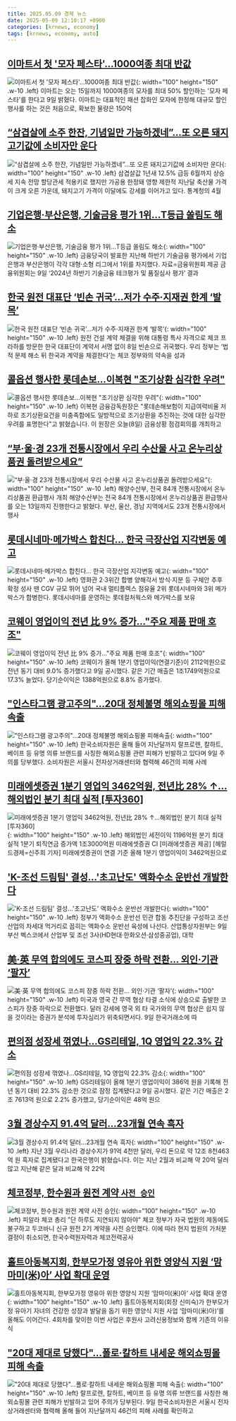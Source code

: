 ```yaml
---
title: 2025.05.09 경제 뉴스
date: 2025-05-09 12:10:17 +0900
categories: [krnews, economy]
tags: [krnews, economy, auto]
---
```

## [이마트서 첫 '모자 페스타'…1000여종 최대 반값](https://n.news.naver.com/mnews/article/014/0005347213)

![이마트서 첫 '모자 페스타'…1000여종 최대 반값](https://mimgnews.pstatic.net/image/origin/014/2025/05/09/5347213.jpg?type=nf220_150){: width="100" height="150" .w-10 .left}
이마트는 오는 15일까지 1000여종의 모자를 최대 50% 할인하는 '모자 페스타'를 한다고 9일 밝혔다. 이마트는 대표적인 패션 잡화인 모자에 한정해 대규모 할인 행사를 하는 것은 처음으로, 확보한 물량은 150억

## [“삼겹살에 소주 한잔, 기념일만 가능하겠네”...또 오른 돼지고기값에 소비자만 운다](https://n.news.naver.com/mnews/article/009/0005488875)

![“삼겹살에 소주 한잔, 기념일만 가능하겠네”...또 오른 돼지고기값에 소비자만 운다](https://mimgnews.pstatic.net/image/origin/009/2025/05/08/5488875.jpg?type=nf220_150){: width="100" height="150" .w-10 .left}
삼겹살값 1년새 12.5% 급등 6월까지 상승세 지속 전망 할당관세 적용키로 했지만 가공용 한정돼 영향 제한적 지난달 축산물 가격이 크게 오른 가운데, 돼지고기 가격이 이달에도 강세를 이어가고 있다. 통계청의 4월

## [기업은행·부산은행, 기술금융 평가 1위…T등급 쏠림도 해소](https://n.news.naver.com/mnews/article/018/0006008588)

![기업은행·부산은행, 기술금융 평가 1위…T등급 쏠림도 해소](https://mimgnews.pstatic.net/image/origin/018/2025/05/09/6008588.jpg?type=nf220_150){: width="100" height="150" .w-10 .left}
금융당국이 발표한 지난해 하반기 기술금융 평가에서 기업은행과 부산은행이 각각 대형·소형 리그에서 1위를 차지했다. 자료=금융위원회 제공 금융위원회는 9일 ‘2024년 하반기 기술금융 테크평가 및 품질심사 평가’ 결과

## [한국 원전 대표단 ‘빈손 귀국’…저가 수주·지재권 한계  ‘발목’](https://n.news.naver.com/mnews/article/028/0002744877)

![한국 원전 대표단 ‘빈손 귀국’…저가 수주·지재권 한계  ‘발목’](https://mimgnews.pstatic.net/image/origin/028/2025/05/08/2744877.jpg?type=nf220_150){: width="100" height="150" .w-10 .left}
원전 건설 계약 체결을 위해 대통령 특사 자격으로 체코 프라하를 방문한 한국 대표단이 계약서 서명 없이 8일 빈손으로 귀국했다. 우리 정부는 ‘법적 문제 해소 뒤 한국과 계약을 체결한다’는 체코 정부와의 약속을 성과

## [콜옵션 행사한 롯데손보…이복현 "조기상환 심각한 우려"](https://n.news.naver.com/mnews/article/422/0000738458)

![콜옵션 행사한 롯데손보…이복현 "조기상환 심각한 우려"](https://mimgnews.pstatic.net/image/origin/422/2025/05/08/738458.jpg?type=nf220_150){: width="100" height="150" .w-10 .left}
이복현 금융감독원장은 "롯데손해보험이 지급여력비율 저하로 조기상환요건을 미충족함에도 일방적으로 조기상환을 추진하는 것에 대한 심각한 우려를 표명한다"고 밝혔습니다. 이 원장은 오늘(8일) 금융상황 점검회의를 개최하고

## [“부·울·경 23개 전통시장에서 우리 수산물 사고 온누리상품권 돌려받으세요”](https://n.news.naver.com/mnews/article/016/0002468472)

![“부·울·경 23개 전통시장에서 우리 수산물 사고 온누리상품권 돌려받으세요”](https://mimgnews.pstatic.net/image/origin/016/2025/05/08/2468472.jpg?type=nf220_150){: width="100" height="150" .w-10 .left}
해양수산부, 전국 84개 전통시장에서 온누리상품권 환급행사 개최 해양수산부는 전국 84개 전통시장에서 온누리상품권 환급행사를 오는 13일까지 진행한다고 밝혔다. 부산, 울산, 경남 지역에서도 23개 전통시장에서 행사

## [롯데시네마·메가박스 합친다… 한국 극장산업 지각변동 예고](https://n.news.naver.com/mnews/article/022/0004033949)

![롯데시네마·메가박스 합친다… 한국 극장산업 지각변동 예고](https://mimgnews.pstatic.net/image/origin/022/2025/05/08/4033949.jpg?type=nf220_150){: width="100" height="150" .w-10 .left}
영화관 2·3위간 합병 양해각서 방식·지분 등 구체안 추후 확정 성사 땐 CGV 규모 뛰어 넘어 국내 멀티플렉스 점유율 2위 롯데시네마와 3위 메가박스가 합병한다. 롯데시네마를 운영하는 롯데컬처웍스와 메가박스를 보유

## [코웨이 영업이익 전년 比 9% 증가…"주요 제품 판매 호조"](https://n.news.naver.com/mnews/article/277/0005589864)

![코웨이 영업이익 전년 比 9% 증가…"주요 제품 판매 호조"](https://mimgnews.pstatic.net/image/origin/277/2025/05/09/5589864.jpg?type=nf220_150){: width="100" height="150" .w-10 .left}
코웨이가 올해 1분기 영업이익(연결기준)이 2112억원으로 전년 동기 대비 9.0% 증가했다고 9일 공시했다. 같은 기간 매출은 1조1749억원으로 17.3% 늘었다. 당기순이익은 1388억원으로 8.8% 증가했다.

## ["인스타그램 광고주의"…20대 정체불명 해외쇼핑몰 피해속출](https://n.news.naver.com/mnews/article/001/0015377495)

!["인스타그램 광고주의"…20대 정체불명 해외쇼핑몰 피해속출](https://mimgnews.pstatic.net/image/origin/001/2025/05/09/15377495.jpg?type=nf220_150){: width="100" height="150" .w-10 .left}
한국소비자원은 올해 들어 지난달까지 랄프로렌, 칼하트, 베이프 등 유명 의류 브랜드를 사칭한 해외쇼핑몰 관련 피해가 빈발하고 있다며 9일 주의를 당부했다. 소비자원은 서울시 전자상거래센터와 협력해 46건의 피해 사례

## [미래에셋증권 1분기 영업익 3462억원, 전년比 28% ↑…해외법인 분기 최대 실적 [투자360]](https://n.news.naver.com/mnews/article/016/0002468253)

![미래에셋증권 1분기 영업익 3462억원, 전년比 28% ↑…해외법인 분기 최대 실적 [투자360]](https://mimgnews.pstatic.net/image/origin/016/2025/05/08/2468253.jpg?type=nf220_150){: width="100" height="150" .w-10 .left}
해외법인 세전이익 1196억원 분기 최대 실적 1분기 퇴직연금 증가액 1조3000억원 미래에셋증권 CI [미래에셋증권 제공] [헤럴드경제=신주희 기자] 미래에셋증권이 연결 기준 올해 1분기 영업이익이 3462억원으로

## ['K-조선 드림팀' 결성…'초고난도' 액화수소 운반선 개발한다](https://n.news.naver.com/mnews/article/011/0004483136)

!['K-조선 드림팀' 결성…'초고난도' 액화수소 운반선 개발한다](https://mimgnews.pstatic.net/image/origin/011/2025/05/09/4483136.jpg?type=nf220_150){: width="100" height="150" .w-10 .left}
정부가 액화수소 운반선 민관 합동 추진단을 구성하고 조선 산업의 차세대 먹거리로 꼽히는 액화수소 운반선 육성에 나선다. 산업통상자원부는 9일 부산 벡스코에서 산업부 및 조선 3사(HD현대·한화오션·삼성중공업), 대학

## [美·英 무역 합의에도 코스피 장중 하락 전환… 외인·기관 ‘팔자’](https://n.news.naver.com/mnews/article/366/0001075677)

![美·英 무역 합의에도 코스피 장중 하락 전환… 외인·기관 ‘팔자’](https://mimgnews.pstatic.net/image/origin/366/2025/05/09/1075677.jpg?type=nf220_150){: width="100" height="150" .w-10 .left}
미국과 영국 간 무역 협상 타결 소식에 상승으로 출발한 코스피가 장중 하락으로 전환했다. 달러 강세에 영국 외 타 국가와의 무역 협상은 쉽지 않을 것이라는 증권가 분석에 투자심리가 위축되면서다. 9일 한국거래소에 따

## [편의점 성장세 꺾였나…GS리테일, 1Q 영업익 22.3% 감소](https://n.news.naver.com/mnews/article/011/0004483281)

![편의점 성장세 꺾였나…GS리테일, 1Q 영업익 22.3% 감소](https://mimgnews.pstatic.net/image/origin/011/2025/05/09/4483281.jpg?type=nf220_150){: width="100" height="150" .w-10 .left}
GS리테일이 올해 1분기 영업이익이 386억 원을 기록해 전년 동기 대비 22.3% 감소한 것으로 잠정 집계됐다고 9일 공시했다. 같은 기간 매출은 2조 7613억 원으로 2.2% 증가했고, 당기순이익은 48억 원으

## [3월 경상수지 91.4억 달러…23개월 연속 흑자](https://n.news.naver.com/mnews/article/055/0001256373)

![3월 경상수지 91.4억 달러…23개월 연속 흑자](https://mimgnews.pstatic.net/image/origin/055/2025/05/09/1256373.jpg?type=nf220_150){: width="100" height="150" .w-10 .left}
지난 3월 우리나라 경상수지가 91억 4천만 달러, 우리 돈으로 약 12조 8천463억 원 흑자로 집계됐다고 한국은행이 밝혔습니다. 이는 지난 2월과 비교해 약 20억 달러 많고 지난해 같은 달과 비교해 약 22억

## [체코정부, 한수원과 원전 계약 `사전 승인`](https://n.news.naver.com/mnews/article/029/0002953333)

![체코정부, 한수원과 원전 계약 `사전 승인`](https://mimgnews.pstatic.net/image/origin/029/2025/05/08/2953333.jpg?type=nf220_150){: width="100" height="150" .w-10 .left}
피알라 체코 총리 "단 하루도 지연되지 않아야" 체코 정부가 자국 법원의 제동에도 불구하고 두코바니 신규 원전 2기 계약을 사전 승인했다. 이에 따라 현지 법원의 가처분 결정이 취소되면, 한국수력원자력과 체코전력공사

## [홀트아동복지회, 한부모가정 영유아 위한 영양식 지원 ‘맘마미(米)아’ 사업 확대 운영](https://n.news.naver.com/mnews/article/014/0005347195)

![홀트아동복지회, 한부모가정 영유아 위한 영양식 지원 ‘맘마미(米)아’ 사업 확대 운영](https://mimgnews.pstatic.net/image/origin/014/2025/05/09/5347195.jpg?type=nf220_150){: width="100" height="150" .w-10 .left}
홀트아동복지회(회장 신미숙)가 한부모가정 유아기 자녀의 건강한 성장과 발달을 돕기 위한 영양식 지원 사업 ‘맘마미(米)아)’를 올해도 이어간다. 4회차를 맞이한 이번 사업은 후원사 고려신용정보와 함께 기존의 이유식

## ["20대 제대로 당했다"...폴로·칼하트 내세운 해외쇼핑몰 피해 속출](https://n.news.naver.com/mnews/article/052/0002190777)

!["20대 제대로 당했다"...폴로·칼하트 내세운 해외쇼핑몰 피해 속출](https://mimgnews.pstatic.net/image/origin/052/2025/05/09/2190777.jpg?type=nf220_150){: width="100" height="150" .w-10 .left}
랄프로렌, 칼하트, 베이프 등 유명 의류 브랜드를 사칭한 해외쇼핑몰 관련 피해가 빈발하고 있어 주의가 당부된다. 9일 한국소비자원은 서울시 전자상거래센터와 협력해 올해 들어 지난달까지 46건의 피해 사례를 확인하고

